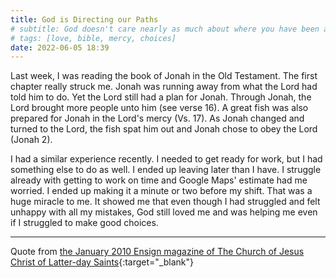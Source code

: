 ```yaml
---
title: God is Directing our Paths
# subtitle: God doesn't care nearly as much about where you have been as He does about where you are and, with His help, where you are willing to go. - Jeffery R Holland
# tags: [love, bible, mercy, choices]
date: 2022-06-05 18:39
---
```

Last week, I was reading the book of Jonah in the Old Testament. The first chapter really struck me. Jonah was running away from what the Lord had told him to do. Yet the Lord still had a plan for Jonah. Through Jonah, the Lord brought more people unto him (see verse 16). A great fish was also prepared for Jonah in the Lord's mercy (Vs. 17). As Jonah changed and turned to the Lord, the fish spat him out and Jonah chose to obey the Lord (Jonah 2).

I had a similar experience recently. I needed to get ready for work, but I had something else to do as well. I ended up leaving later than I have. I struggle already with getting to work on time and Google Maps' estimate had me worried. I ended up making it a minute or two before my shift. That was a huge miracle to me. It showed me that even though I had struggled and felt unhappy with all my mistakes, God still loved me and was helping me even if I struggled to make good choices.

* * *

Quote from [the January 2010 Ensign magazine of The Church of Jesus Christ of Latter-day Saints](https://www.churchofjesuschrist.org/study/ensign/2010/01/the-best-is-yet-to-be?lang=eng&id=p32#p32:~:text=God%20doesn%E2%80%99t%20care%20nearly%20as%20much%20about%20where%20you%20have%20been%20as%20He%20does%20about%20where%20you%20are%20and%2C%20with%20His%20help%2C%20where%20you%20are%20willing%20to%20go.){:target="_blank"}